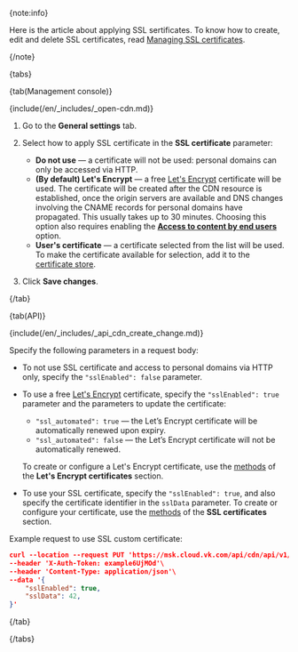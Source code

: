 {note:info}

Here is the article about applying SSL sertificates. To know how to create, edit and delete SSL certificates, read [Managing SSL certificates](../../manage-certificates).

{/note}

{tabs}

{tab(Management console)}

{include(/en/_includes/_open-cdn.md)}

1. Go to the **General settings** tab.
1. Select how to apply SSL certificate in the **SSL certificate** parameter:

    - **Do not use** — a certificate will not be used: personal domains can only be accessed via HTTP.
    - **(By default) Let's Encrypt** — a free [Let's Encrypt](https://letsencrypt.org) certificate will be used. The certificate will be created after the CDN resource is established, once the origin servers are available and DNS changes involving the CNAME records for personal domains have propagated. This usually takes up to 30 minutes. Choosing this option also requires enabling the [**Access to content by end users**](../enable-cdn) option.
    - **User's certificate** —  a certificate selected from the list will be used. To make the certificate available for selection, add it to the [certificate store](../../manage-certificates).
1. Click **Save changes**.

{/tab}

{tab(API)}

{include(/en/_includes/_api_cdn_create_change.md)}

Specify the following parameters in a request body:

- To not use SSL certificate and access to personal domains via HTTP only, specify the `"sslEnabled": false` parameter.
- To use a free [Let's Encrypt](https://letsencrypt.org) certificate, specify the `"sslEnabled": true` parameter and the parameters to update the certificate:

  - `"ssl_automated": true` — the Let’s Encrypt certificate will be automatically renewed upon expiry.
  - `"ssl_automated": false` — the Let’s Encrypt certificate will not be automatically renewed.

  To create or configure a Let's Encrypt certificate, use the [methods](/ru/tools-for-using-services/api/api-cdn "change-lang") of the **Let's Encrypt certificates** section.

- To use your SSL certificate, specify the `"sslEnabled": true`, and also specify the certificate identifier in the `sslData` parameter. To create or configure your certificate, use the [methods](/ru/tools-for-using-services/api/api-cdn "change-lang") of the **SSL certificates** section.

Example request to use SSL custom certificate:

```json
curl --location --request PUT 'https://msk.cloud.vk.com/api/cdn/api/v1/projects/examplef8f67/resources/175281'\
--header 'X-Auth-Token: example6UjMOd'\
--header 'Content-Type: application/json'\
--data '{
    "sslEnabled": true,
    "sslData": 42,
}'
```

{/tab}

{/tabs}
